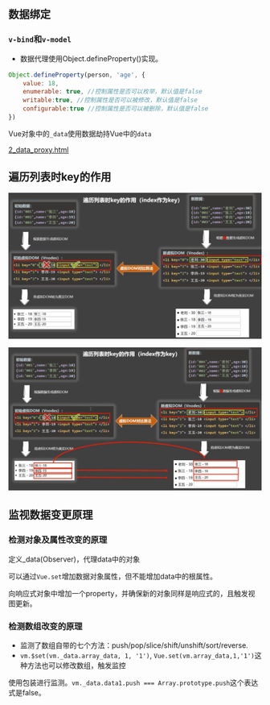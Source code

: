 ## 数据绑定
### `v-bind`和`v-model`
- 数据代理使用Object.defineProperty()实现。

```javascript
Object.defineProperty(person, 'age', {
    value: 18,
    enumerable: true, //控制属性是否可以枚举，默认值是false
    writable:true, //控制属性是否可以被修改，默认值是false
    configurable:true //控制属性是否可以被删除，默认值是false
})
```

Vue对象中的`_data`使用数据劫持Vue中的`data`

[2_data_proxy.html](../vue2/02-数据代理/2_data_proxy.html)

## 遍历列表时key的作用
![img.png](images/img.png)

![img_1.png](images/img_1.png)

## 监视数据变更原理
### 检测对象及属性改变的原理
定义_data(Observer)，代理data中的对象

可以通过`Vue.set`增加数据对象属性，但不能增加data中的根属性。

向响应式对象中增加一个property，并确保新的对象同样是响应式的，且触发视图更新。

### 检测数组改变的原理
- 监测了数组自带的七个方法：push/pop/slice/shift/unshift/sort/reverse.
- `vm.$set(vm._data.array_data, 1, '1')`, `Vue.set(vm.array_data,1,'1')`这种方法也可以修改数组，触发监控

使用包装进行监测。`vm._data.data1.push === Array.prototype.push`这个表达式是false。
